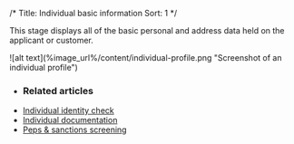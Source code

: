 /*
Title: Individual basic information
Sort: 1
*/

This stage displays all of the basic personal and address data held on the applicant or customer.

<div class="img-container">
![alt text](%image_url%/content/individual-profile.png "Screenshot of an individual profile")
</div>

+ ### Related articles
+ [Individual identity check](/stages-for-individuals/individual-identity-check)
+ [Individual documentation](/stages-for-individuals/individual-documentation)
+ [Peps & sanctions screening](/stages-for-individuals/peps-and-sanctions)